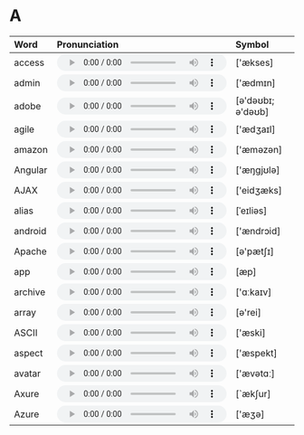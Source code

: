
# A

| Word  | Pronunciation | Symbol |
| :-- | :-- | :-- |
| access | <audio :src="$withBase('/audio/access.mp3')" controls="controls"></audio> | ['ækses] |
| admin | <audio :src="$withBase('/audio/admin.mp3')" controls="controls"></audio> | ['ædmɪn] |
| adobe | <audio :src="$withBase('/audio/adobe.mp3')" controls="controls"></audio> | [ə'dəʊbɪ; ə'dəʊb] |
| agile | <audio :src="$withBase('/audio/agile.mp3')" controls="controls"></audio> | ['ædʒaɪl] |
| amazon | <audio :src="$withBase('/audio/amazon.mp3')" controls="controls"></audio> | ['æməzən] |
| Angular | <audio :src="$withBase('/audio/Angular.mp3')" controls="controls"></audio> | ['æŋgjʊlə] |
| AJAX | <audio :src="$withBase('/audio/AJAX.mp3')" controls="controls"></audio> | ['eidʒæks] |
| alias | <audio :src="$withBase('/audio/alias.mp3')" controls="controls"></audio> | [ˈeɪliəs] |
| android | <audio :src="$withBase('/audio/android.mp3')" controls="controls"></audio> | ['ændrɔid] |
| Apache | <audio :src="$withBase('/audio/Apache.mp3')" controls="controls"></audio> | [ə'pætʃɪ] |
| app | <audio :src="$withBase('/audio/app.mp3')" controls="controls"></audio> | [æp] |
| archive | <audio :src="$withBase('/audio/archive.mp3')" controls="controls"></audio> | ['ɑːkaɪv] |
| array | <audio :src="$withBase('/audio/array.mp3')" controls="controls"></audio> | [ə'rei] |
| ASCII | <audio :src="$withBase('/audio/ASCII.mp3')" controls="controls"></audio> | ['æski] |
| aspect | <audio :src="$withBase('/audio/aspect.mp3')" controls="controls"></audio> | ['æspekt] |
| avatar | <audio :src="$withBase('/audio/avatar.mp3')" controls="controls"></audio> | ['ævətɑː] |
| Axure | <audio :src="$withBase('/audio/Axure.mp3')" controls="controls"></audio> | [`æk∫ur] |
| Azure | <audio :src="$withBase('/audio/Azure.mp3')" controls="controls"></audio> | ['æʒə] |

<style lang="css">
audio {
  height: 30px;
}

@media screen and (max-width: 720px){
  audio { 
    width: 20px; 
  } 
}
</style>
